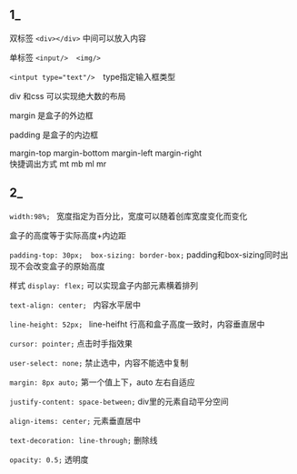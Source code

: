 ##  1_
双标签 
``` <div></div> ```  中间可以放入内容

单标签 ```<input/>  <img/> ```

```<intput type="text"/>  ```type指定输入框类型

div 和css 可以实现绝大数的布局

margin 是盒子的外边框

padding 是盒子的内边框

margin-top margin-bottom margin-left margin-right  
快捷调出方式 mt mb ml mr

## 2_
```width:98%; ``` 宽度指定为百分比，宽度可以随着创库宽度变化而变化

盒子的高度等于实际高度+内边距

```padding-top: 30px;  box-sizing: border-box;```
padding和box-sizing同时出现不会改变盒子的原始高度

样式 ```display: flex;``` 可以实现盒子内部元素横着排列

```text-align: center; ``` 内容水平居中

```line-height: 52px; ``` line-heifht 行高和盒子高度一致时，内容垂直居中


```cursor: pointer;``` 点击时手指效果

```user-select: none;```  禁止选中，内容不能选中复制

```margin: 8px auto;``` 第一个值上下，auto 左右自适应

```justify-content: space-between;``` div里的元素自动平分空间

```align-items: center;``` 元素垂直居中

```text-decoration: line-through;``` 删除线

```opacity: 0.5;``` 透明度



